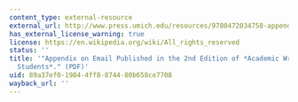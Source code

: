 ```yaml
---
content_type: external-resource
external_url: http://www.press.umich.edu/resources/9780472034758-appendix.pdf
has_external_license_warning: true
license: https://en.wikipedia.org/wiki/All_rights_reserved
status: ''
title: '"Appendix on Email Published in the 2nd Edition of *Academic Writing for Graduate
  Students*." (PDF)'
uid: 89a37ef0-1984-4ff8-8744-80b658ce7708
wayback_url: ''
---
```

